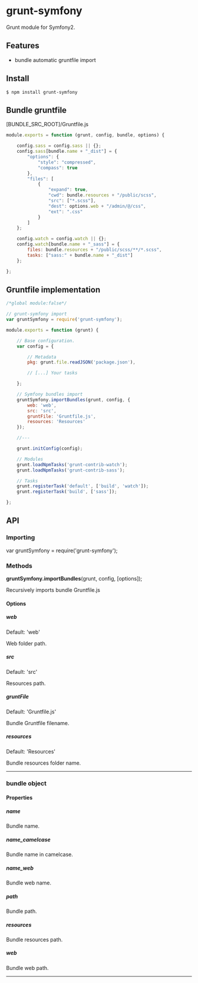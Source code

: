 grunt-symfony
=============

Grunt module for Symfony2.

Features
--------

  * bundle automatic gruntfile import

Install
-------

    $ npm install grunt-symfony

Bundle gruntfile
-------------

[BUNDLE_SRC_ROOT]/Gruntfile.js

```javascript
module.exports = function (grunt, config, bundle, options) {

    config.sass = config.sass || {};
    config.sass[bundle.name + "_dist"] = {
        "options": {
            "style": "compressed",
            "compass": true
        },
        "files": [
            {
                "expand": true,
                "cwd": bundle.resources + "/public/scss",
                "src": ["*.scss"],
                "dest": options.web + "/admin/@/css",
                "ext": ".css"
            }
        ]
    };

    config.watch = config.watch || {};
    config.watch[bundle.name + "_sass"] = {
        files: bundle.resources + "/public/scss/**/*.scss",
        tasks: ["sass:" + bundle.name + "_dist"]
    };

};
```

Gruntfile implementation
------------------------

```javascript
/*global module:false*/

// grunt-symfony import
var gruntSymfony = require('grunt-symfony');

module.exports = function (grunt) {

    // Base configuration.
    var config = {

        // Metadata
        pkg: grunt.file.readJSON('package.json'),

        // [...] Your tasks

    };

    // Symfony bundles import
    gruntSymfony.importBundles(grunt, config, {
        web: 'web',
        src: 'src',
        gruntFile: 'Gruntfile.js',
        resources: 'Resources'
    });

    //---

    grunt.initConfig(config);

    // Modules
    grunt.loadNpmTasks('grunt-contrib-watch');
    grunt.loadNpmTasks('grunt-contrib-sass');

    // Tasks
    grunt.registerTask('default', ['build', 'watch']);
    grunt.registerTask('build', ['sass']);

};

```


API
---

### Importing


var gruntSymfony = require('grunt-symfony');

### Methods

**gruntSymfony.importBundles**(grunt, config, [options]);

Recursively imports bundle Gruntfile.js

#### Options

##### web
Default: 'web'

Web folder path.

##### src
Default: 'src'

Resources path.

##### gruntFile
Default: 'Gruntfile.js'

Bundle Gruntfile filename.

##### resources
Default: 'Resources'

Bundle resources folder name.

---

### bundle object

#### Properties

##### name
Bundle name.

##### name_camelcase
Bundle name in camelcase.

##### name_web
Bundle web name.

##### path
Bundle path.

##### resources
Bundle resources path.

##### web
Bundle web path.

- - -